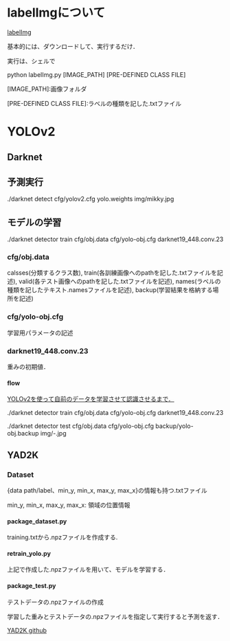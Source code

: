 <h1>labelImgについて</h1>
<a href="https://github.com/tzutalin/labelImg">labelImg</a>
<p>基本的には、ダウンロードして、実行するだけ．</p>
<p>実行は、シェルで</p>
<p>python labelImg.py [IMAGE_PATH] [PRE-DEFINED CLASS FILE]</p>
<p>[IMAGE_PATH]:画像フォルダ</p>
<p>[PRE-DEFINED CLASS FILE]:ラベルの種類を記した.txtファイル<p>
<h1>YOLOv2</h1>
<h2>Darknet</h2>
<h2>予測実行</h2>
<p>./darknet detect cfg/yolov2.cfg yolo.weights img/mikky.jpg</p>
<h2>モデルの学習</h2>
<p>./darknet detector train cfg/obj.data cfg/yolo-obj.cfg darknet19_448.conv.23</p>
<h3>cfg/obj.data</h3>
<p>calsses(分類するクラス数), train(各訓練画像へのpathを記した.txtファイルを記述), valid(各テスト画像へのpathを記した.txtファイルを記述), names(ラベルの種類を記したテキスト.namesファイルを記述), backup(学習結果を格納する場所を記述)</p>
<h3>cfg/yolo-obj.cfg</h3>
<p>学習用パラメータの記述</p>
<h3>darknet19_448.conv.23</h3>
<p>重みの初期値．</p>

<h4>flow</h4>
<a href='http://shibafu3.hatenablog.com/entry/2017/08/24/124826'>YOLOv2を使って自前のデータを学習させて認識させるまで．</a>
<p>./darknet detector train cfg/obj.data cfg/yolo-obj.cfg darknet19_448.conv.23</p>
<p>./darknet detector test cfg/obj.data cfg/yolo-obj.cfg backup/yolo-obj.backup img/-.jpg</p>

<h2>YAD2K</h2>
<a href=""></a>
<h3>Dataset</h3>
<p>{data path/label、min_y, min_x, max_y, max_x}の情報も持つ.txtファイル</p>
<p>min_y, min_x, max_y, max_x: 領域の位置情報</p>
<h4>package_dataset.py</h4>
<p>training.txtから.npzファイルを作成する.</p>
<h4>retrain_yolo.py</h4>
<p>上記で作成した.npzファイルを用いて、モデルを学習する．</p>
<h4>package_test.py</h4>
<p>テストデータの.npzファイルの作成</p>
<p>学習した重みとテストデータの.npzファイルを指定して実行すると予測を返す．</p>

<a href="https://github.com/allanzelener/YAD2K">YAD2K github</a>
